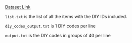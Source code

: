 [Dataset Link](https://mpql.net/tools/acnh/codes/item-list/)

`list.txt` is the list of all the items with the DIY IDs included.

`diy_codes_output.txt` is 1 DIY codes per line

`output.txt` is the DIY codes in groups of 40 per line
